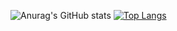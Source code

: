 ![Anurag's GitHub stats](https://github-readme-stats.vercel.app/api?username=ryooout&show_icons=true&theme=radical)
[![Top Langs](https://github-readme-stats.vercel.app/api/top-langs/?username=ryooout&layout=compact)](https://github.com/ryooout/github-readme-stats)
